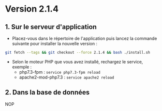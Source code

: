 # Version 2.1.4

## 1. Sur le serveur d'application
  
- Placez-vous dans le répertoire de l'application puis lancez la commande suivante 
pour installer la nouvelle version :

```bash
git fetch --tags && git checkout --force 2.1.4 && bash ./install.sh
```

- Selon le moteur PHP que vous avez installé, rechargez le service, exemple :
  - php7.3-fpm         : `service php7.3-fpm reload`
  - apache2-mod-php7.3 : `service apache2 reload`

## 2. Dans la base de données

NOP